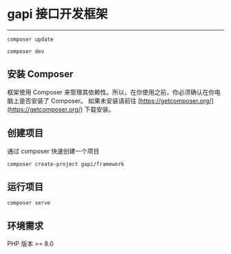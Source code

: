 # gapi 接口开发框架

----

`composer update`

`composer dev`

## 安装 Composer
框架使用 Composer 来管理其依赖性。所以，在你使用之前，你必须确认在你电脑上是否安装了 Composer。
如果未安装请前往 [https://getcomposer.org/](https://getcomposer.org/) 下载安装。
## 创建项目
通过 composer 快速创建一个项目
```
composer create-project gapi/framework
```
## 运行项目
```
composer serve
```

## 环境需求
PHP 版本 >= 8.0